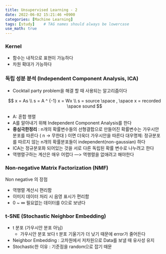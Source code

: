 ```yaml
---
title: Unsupervised Learning - 2
date: 2022-06-02 15:21:46 +0900
categories: [Machine Learning]
tags: [study]    # TAG names should always be lowercase
use_math: true
---
```


### Kernel

- 함수는 내적으로 표현이 가능하다
- 차원 확대가 가능하다

### 독립 성분 분석 (Independent Component Analysis, ICA)

- Cocktail party problem을 해결 할 때 사용되는 알고리즘이다

$$
x = As \\ s = A ^ {-1} x = Wx \\ s = source \space , \space x = recorded \space sound
$$

- A: 혼합 행렬
- A를 알아내기 위해 Independent Component Analysis를 한다
- **중심극한정리** : n개의 확률변수들의 선형결합으로 만들어진 확률변수는 가우시안 분포를 따른다
( n → 무한대 ) 이면 더욱더 가우시안을 따른다
대우명제: 정규분포를 따르지 않는 n개의 확률분포들이 independent(non-gaussian) 하다
- ICA는 정규분포화 되어있는 것을 서로 다른 독립된 확률 변수로 나누려고 한다
- 역행렬구하는 계산은 매우 어렵다 —> 역행렬을 없애려고 해야한다

### Non-negative Matrix Factorization (NMF)

Non negative 의 장점

- 역행렬 계산시 편리함
- 이미지 데이터 처리 시 음영 표시가 편리함
- 0 ~ $\infty$  필요없는 데이터를 0으로 보낸다

### t-SNE (Stochastic Neighbor Embedding)

- t 분포 (가우시안 분포 아님)
    - 가우시안 분포 보다 t 분포 기울기가 더 낮기 때문에 error가 줄어든다
- Neighbor Embedding : 고차원에서 저차원으로 Data를 보낼 때 유사성 유지
- Stochastic한 이유 : 기준점을 random으로 잡기 때문
